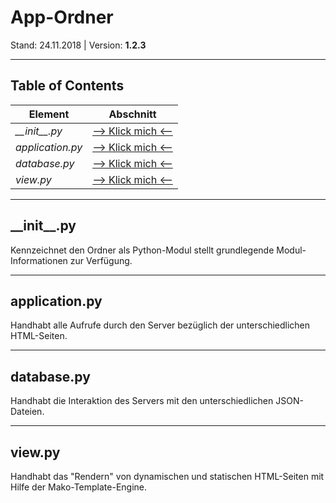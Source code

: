 # App-Ordner
Stand: 24.11.2018 | Version: **1.2.3**

---

## Table of Contents
Element | Abschnitt
--------|----------
*\_\_init\_\_.py* | [--> Klick mich <--](#init)
*application.py* | [--> Klick mich <--](#application)
*database.py* | [--> Klick mich <--](#database)
*view.py* | [--> Klick mich <--](#view)

---

<a name="init"></a>
## \_\_init\_\_.py
Kennzeichnet den Ordner als Python-Modul stellt grundlegende Modul-Informationen zur Verfügung.

---

<a name="application"></a>
## application.py
Handhabt alle Aufrufe durch den Server bezüglich der unterschiedlichen HTML-Seiten.

---

<a name="database"></a>
## database.py
Handhabt die Interaktion des Servers mit den unterschiedlichen JSON-Dateien.

---

<a name="view"></a>
## view.py
Handhabt das "Rendern" von dynamischen und statischen HTML-Seiten mit Hilfe der Mako-Template-Engine.
